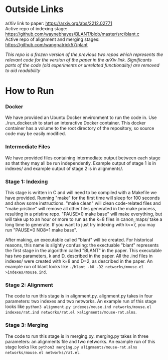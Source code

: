 # Outside Links
arXiv link to paper: https://arxiv.org/abs/2212.02771<br>
Active repo of indexing stage: https://github.com/waynebhayes/BLANT/blob/master/src/blant.c<br>
Active repo of alignment and merging stages: https://github.com/wangpatrick57/plant<br>

_This repo is a frozen version of the previous two repos which represents the relevant code for the version of the paper in the arXiv link. Significants parts of the code (old experiments or unrelated functionality) are removed to aid readability_

# How to Run
### Docker
We have provided an Ubuntu Docker environment to run the code in. Use ./run_docker.sh to start an interactive Docker container. This docker container has a volume to the root directory of the repository, so source code may be easily modified.

### Intermediate Files
We have provided files containing intermediate output between each stage so that they may all be run independently. Example output of stage 1 is in indexes/ and example output of stage 2 is in alignments/.

### Stage 1: Indexing
This stage is written in C and will need to be compiled with a Makefile we have provided. Running "make" for the first time will sleep for 100 seconds and show some instructions. "make clean" will clean code-related files and "make pristine" will remove all other files generated in the make process, resulting in a pristine repo. "PAUSE=0 make base" will make everything, but will take up to an hour or more to run as the k=8 files in canon_maps/ take a long time to generate. If you want to just try indexing with k<=7, you may run "PAUSE=0 NO8=1 make base".

After making, an executable called "blant" will be created. For historical reasons, this name is slightly confusing: the exectuable "blant" represents the first stage in the algorithm called "BLANT" in the paper. This executable has two parameters, k and D, described in the paper. All the .ind files in indexes/ were created with k=8 and D=2, as described in the paper. An example run of blant looks like `./blant -k8 -D2 networks/mouse.el >indexes/mouse.ind`.

### Stage 2: Alignment
The code to run this stage is in alignment.py. alignment.py takes in four parameters: two indexes and two networks. An example run of this stage looks like `python3 alignment.py indexes/mouse.ind networks/mouse.el indexes/rat.ind networks/rat.el >alignments/mouse-rat.alns`.

### Stage 3: Merging
The code to run this stage is in merging.py. merging.py takes in three parameters: an alignments file and two networks. An example run of this stage looks like `python3 merging.py alignments/mouse-rat.alns networks/mouse.el networks/rat.el`.
